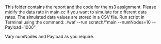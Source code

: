 
This folder contains the report and the code for the ns3 assignment.
Please midify the data rate in main.cc if you want to simulate for different data rates. The simulated data values are stored in a CSV file.
Run script in Terminal using the command:
./waf --run scratch/"main --numNodes=10 --Payload=1000"



Vary numNodes and Payload as you require.
